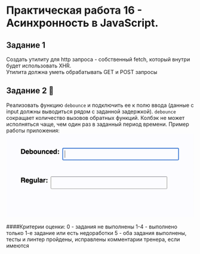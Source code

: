 # Практическая работа 16 - Асинхронность в JavaScript.

## Задание 1

Создать утилиту для http запроса - собственный fetch, который внутри будет использовать XHR. <br>
Утилита должна уметь обрабатывать GET и POST запросы

## Задание 2 💪

Реализовать функцию `debounce` и подключить ее к полю ввода (данные с input должны выводиться рядом с заданной задержкой). `debounce` сокращает количество вызовов обратных функций. Колбэк не может исполняться чаще, чем один раз в заданный период времени.
Пример работы приложения: 
![Debounce](assets/images/debounce_example.gif)

####Критерии оценки: 
0 - задания не выполнены
1-4 - выполнено только 1-е задание или есть недоработки
5 - оба задания выполнены, тесты и линтер пройдены, исправлены комментарии тренера, если имеются